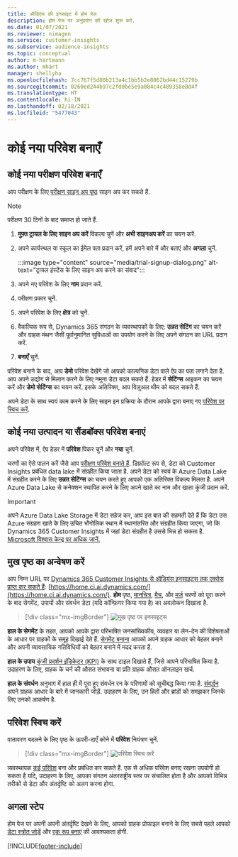 ```yaml
---
title: ऑडिएंस की इनसाइट में होम पेज
description: होम पेज पर अनुप्रयोग की खोज शुरू करें.
ms.date: 01/07/2021
ms.reviewer: nimagen
ms.service: customer-insights
ms.subservice: audience-insights
ms.topic: conceptual
author: m-hartmann
ms.author: mhart
manager: shellyha
ms.openlocfilehash: 7cc767f5d80b213a4c1bb5b2e8062bd44c15279b
ms.sourcegitcommit: 0260ed244b97c2fd0be5e9a084c4c489358e8d4f
ms.translationtype: HT
ms.contentlocale: hi-IN
ms.lasthandoff: 02/18/2021
ms.locfileid: "5477043"
---
```

# <a name="create-a-new-environment"></a>कोई नया परिवेश बनाएँ

## <a name="create-a-trial-environment"></a>कोई नया परीक्षण परिवेश बनाएँ

आप परीक्षण के लिए [परीक्षण साइन अप पृष्ठ](https://dynamics.microsoft.com/get-started/free-trial/?appname=customerinsights) साइन अप कर सकते हैं. 

> [!NOTE]
> परीक्षण 30 दिनों के बाद समाप्त हो जाते हैं.

1. **मुफ़्त ट्रायल के लिए साइन अप करें** विकल्प चुनें और **अभी साइनअप करें** का चयन करें.

1. अपने कार्यस्थल या स्कूल का ईमेल पता प्रदान करें, हमें अपने बारे में और बताएं और **अगला** चुनें.

   :::image type="content" source="media/trial-signup-dialog.png" alt-text="ट्रायल इंस्टेंस के लिए साइन अप करने का संवाद":::

1. अपने नए परिवेश के लिए **नाम** प्रदान करें. 

1. परीक्षण प्रकार चुनें.

1. अपने परिवेश के लिए **क्षेत्र** को चुनें.

1. वैकल्पिक रूप से, Dynamics 365 संगठन के व्यवस्थापकों के लिए: **उन्नत सेटिंग** का चयन करें और ग्राहक मंथन जैसी पूर्वानुमानित सुविधाओं का उपयोग करने के लिए अपने संगठन का URL प्रदान करें.

1. **बनाएँ** चुनें. 

परिवेश बनाने के बाद, आप **डेमो** परिवेश देखेंगे जो आपको काल्पनिक डेटा वाले ऐप का पता लगाने देता है. आप अपने उद्योग से मिलान करने के लिए नमूना डेटा बदल सकते हैं. हेडर में **सेटिंग्स** आइकन का चयन करें और **डेमो सेटिंग्स** का चयन करें. इसके अतिरिक्त, आप विज़ुअल थीम को बदल सकते हैं. 

अपने डेटा के साथ स्वयं काम करने के लिए साइन इन प्रक्रिया के दौरान आपके द्वारा बनाए गए [परिवेश पर स्विच करें](#switch-environments).

## <a name="create-a-new-production-or-sandbox-environment"></a>कोई नया उत्पादन या सैंडबॉक्स परिवेश बनाएं

अपने परिवेश में, ऐप हेडर में **परिवेश** पिकर चुनें और **नया** चुनें.

चरणों का ऐसे पालन करें जैसे आप [परीक्षण परिवेश बनाते हैं](#create-a-trial-environment). डिफ़ॉल्ट रूप से, डेटा को Customer Insights प्रबंधित data lake में संग्रहीत किया जाता है. अपने डेटा को स्वयं के Azure Data Lake में संग्रहीत करने के लिए **उन्नत सेटिंग्स** का चयन करते हुए आपको एक अतिरिक्त विकल्प मिलता है. अपने Azure Data Lake से कनेक्शन स्थापित करने के लिए अपने खाते का नाम और खाता कुंजी प्रदान करें. 

> [!IMPORTANT]
> अपने Azure Data Lake Storage में डेटा सहेज कर, आप इस बात की सहमती देते हैं कि डेटा उस Azure संग्रहण खाते के लिए उचित भौगोलिक स्थान में स्थानांतरित और संग्रहीत किया जाएगा, जो कि Dynamics 365 Customer Insights में जहां डेटा संग्रहीत है उससे भिन्न हो सकता है. [Microsoft विश्वास केन्द्र पर अधिक जानें.](https://www.microsoft.com/trust-center)

## <a name="explore-the-home-page"></a>मुख पृष्ठ का अन्वेषण करें

आप निम्न URL पर [Dynamics 365 Customer Insights से ऑडियंस इनसाइट्स तक एक्सेस प्राप्त कर सकते हैं](https://home.ci.ai.dynamics.com/): [https://home.ci.ai.dynamics.com/](https://home.ci.ai.dynamics.com/).
**होम** पृष्ठ, [मानचित्र](map-entities.md), [मैच](match-entities.md), और [मर्ज](merge-entities.md) चरणों को पूरा करने के बाद सेगमेंट, उपायों और संवर्धन डेटा (यदि कॉन्फ़िगर किया गया है) का अवलोकन दिखाता है.

> [!div class="mx-imgBorder"] 
> ![मुख पृष्ठ पर इनसाइट्स](media/home-page-insights.png "मुख पृष्ठ पर इनसाइट्स")

**हाल के सेगमेंट** के तहत, आपको आपके द्वारा परिभाषित जनसांख्यिकीय, व्यवहार या लेन-देन की विशेषताओं के आधार पर ग्राहकों के समूह दिखाई देते हैं. [सेगमेंट बनाना](segments.md) आपको अपने ग्राहक आधार को बेहतर बनाने और अपनी व्यावसायिक गतिविधियों को बेहतर बनाने में मदद करता है.

**हाल के उपाय** [कुंजी प्रदर्शन इंडिकेटर (KPI)](measures.md) के साथ टाइल दिखाते हैं, जिसे आपने परिभाषित किया है. उदाहरण के लिए, ग्राहक के चर्न की औसत संभावना या प्रति ग्राहक औसत ऑनलाइन खर्च.

**हाल के संवर्धन** अनुभाग में हाल ही में पूरा हुए संवर्धन रन के परिणामों को सूचीबद्ध किया गया है. [संवर्द्धन](enrichment-hub.md) अपने ग्राहक आधार के बारे में जानकारी जोड़ें. उदाहरण के लिए, उन हितों और ब्रांडों को समझकर जिनके लिए उनको आकर्षण है.

## <a name="switch-environments"></a>परिवेश स्विच करें

वातावरण बदलने के लिए पृष्ठ के ऊपरी-दाएँ कोने में **परिवेश** नियंत्रण चुनें.

> [!div class="mx-imgBorder"] 
> ![परिवेश स्विच करें](media/home-page-environment-switcher.png "परिवेश स्विच करें")

व्यवस्थापक [कई परिवेश](manage-environments.md) बना और प्रबंधित कर सकते हैं. एक से अधिक परिवेश बनाए रखना उपयोगी हो सकता है यदि, उदाहरण के लिए, आपका संगठन अंतरराष्ट्रीय स्तर पर संचालित होता है और आपको विभिन्न तरीकों से डेटा और अंतर्दृष्टि को अलग करना होगा.

## <a name="next-step"></a>अगला स्टेप

होम पेज पर अपनी अपनी अंतर्दृष्टि देखने के लिए, आपको ग्राहक प्रोफाइल बनाने के लिए सबसे पहले आपको [डेटा स्त्रोत जोड़ें](data-sources.md) और [एक रूप बनाएं](data-unification.md) की आवश्यकता होगी.


[!INCLUDE[footer-include](../includes/footer-banner.md)]